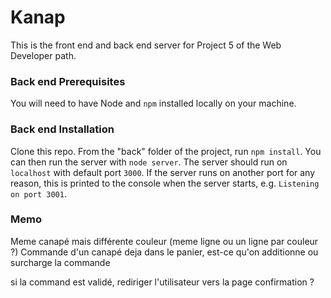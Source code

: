 # Kanap

This is the front end and back end server for Project 5 of the Web Developer path.

### Back end Prerequisites

You will need to have Node and `npm` installed locally on your machine.

### Back end Installation

Clone this repo. From the "back" folder of the project, run `npm install`. You
can then run the server with `node server`.
The server should run on `localhost` with default port `3000`. If the
server runs on another port for any reason, this is printed to the
console when the server starts, e.g. `Listening on port 3001`.

### Memo

Meme canapé mais différente couleur (meme ligne ou un ligne par couleur ?)
Commande d'un canapé deja dans le panier, est-ce qu'on additionne
ou surcharge la commande

si la command est validé, rediriger l'utilisateur vers la page confirmation ?
